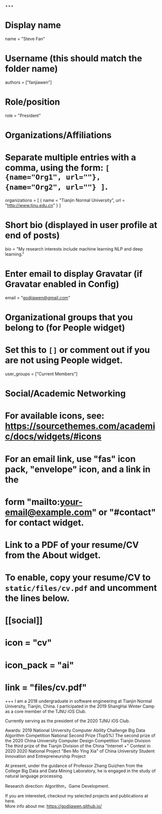 +++

# Display name

name = "Steve Fan"

# Username (this should match the folder name)

authors = ["fanjiawen"]

# Role/position

role = "President"

# Organizations/Affiliations

#   Separate multiple entries with a comma, using the form: `[ {name="Org1", url=""}, {name="Org2", url=""} ]`.

organizations = [ { name = "Tianjin Normal University", url = "http://www.tjnu.edu.cn" } ]

# Short bio (displayed in user profile at end of posts)

bio = "My research interests include machine learning NLP and deep learning."

# Enter email to display Gravatar (if Gravatar enabled in Config)

email = "godjiawen@gmail.com"

# Organizational groups that you belong to (for People widget)

#   Set this to `[]` or comment out if you are not using People widget.

user_groups = ["Current Members"]

# Social/Academic Networking

# For available icons, see: https://sourcethemes.com/academic/docs/widgets/#icons

#   For an email link, use "fas" icon pack, "envelope" icon, and a link in the

#   form "mailto:your-email@example.com" or "#contact" for contact widget.

# Link to a PDF of your resume/CV from the About widget.

# To enable, copy your resume/CV to `static/files/cv.pdf` and uncomment the lines below.

# [[social]]

#   icon = "cv"

#   icon_pack = "ai"

#   link = "files/cv.pdf"

+++ 
I am a 2018 undergraduate in software engineering at Tianjin Normal University, Tianjin, China.
I participated in the 2019 ShangHai Winter Camp as a core member of the TJNU iOS Club.

Currently serving as the president of the 2020 TJNU iOS Club.

Awards: 2019 National University Computer Ability Challenge Big Data Algorithm Competition National Second Prize (Top5%)
       The second prize of the 2020 China University Computer Design Competition Tianjin Division
       The third prize of the Tianjin Division of the China "Internet +" Contest in 2020
       2020 National Project "Ben Mo Ying Xia" of China University Student Innovation and Entrepreneurship Project

At present, under the guidance of Professor Zhang Guizhen from the College Big Data and Data Mining Laboratory, he is engaged in the study of natural language processing.

Research direction: Algorithm，Game Development.

If you are interested, checkout my selected projects and publications at here.  
 More info about me: https://godjiawen.github.io/
